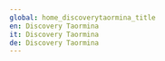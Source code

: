 ```yaml
---
global: home_discoverytaormina_title
en: Discovery Taormina
it: Discovery Taormina
de: Discovery Taormina
---
```


